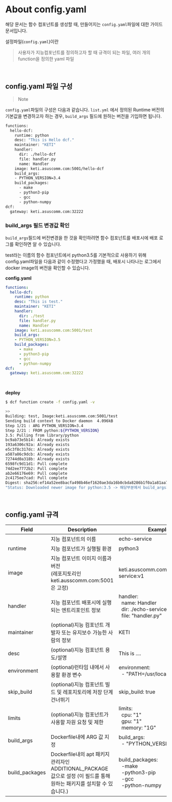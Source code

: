 # About config.yaml



해당 문서는 함수 컴포넌트를 생성할 때, 만들어지는 `config.yaml`파일에 대한 가이드 문서입니다.



설정파일(`config.yaml`)이란

> 사용자가 지능컴포넌트를 정의하고자 할 때 규격이 되는 파일, 여러 개의 function을 정의한 yaml 파일

​    

## config.yaml 파일 구성

> Note

`config.yaml`파일의 구성은 다음과 같습니다. `list.yml` 에서 정의된 Runtime 버전의 기본값을 변경하고자 하는 경우, `build_args` 필드에 원하는 버전을 기입하면 됩니다.



```bash
functions:
  hello-dcf:
    runtime: python
    desc: "This is Hello dcf."
    maintainer: "KETI"
    handler:
      dir: ./hello-dcf
      file: handler.py
      name: Handler
    image: keti.asuscomm.com:5001/hello-dcf
    build_args:
    - PYTHON_VERSION=3.4
    build_packages:
      - make
      - python3-pip
      - gcc
      - python-numpy
dcf:
  gateway: keti.asuscomm.com:32222
```


###  build_args 필드 변경값 확인

`build_args`필드에 버전변경을 한 것을 확인하려면 함수 컴포넌트를 배포시에 배포 로그를 확인하면 알 수 있습니다.



test라는 이름의 함수 컴포넌트에서 python3.5를 기본적으로 사용하기 위해 config.yaml파일을 다음과 같이 수정했다고 가정했을 때, 배포시 나타나는 로그에서 docker image의 버전을 확인할 수 있습니다.



**config.yaml**

```yaml
functions:
  hello-dcf:
    runtime: python
    desc: "This is test."
    maintainer: "KETI"
    handler:
      dir: ./test
      file: handler.py
      name: Handler
    image: keti.asuscomm.com:5001/test
    build_args:
    - PYTHON_VERSION=3.5
    build_packages:
      - make
      - python3-pip
      - gcc
      - python-numpy
dcf:
  gateway: keti.asuscomm.com:32222
```

​    

**deploy**

```bash
$ dcf function create -f config.yaml -v

>>
Building: test, Image:keti.asuscomm.com:5001/test
Sending build context to Docker daemon  4.096kB
Step 1/21 : ARG PYTHON_VERSION=3.4
Step 2/21 : FROM python:${PYTHON_VERSION}
3.5: Pulling from library/python
bc9ab73e5b14: Already exists
193a6306c92a: Already exists
e5c3f8c317dc: Already exists
a587a86c9dcb: Already exists
72744d0a318b: Already exists
6598fc9d11d1: Pull complete
74d2ee7772b2: Pull complete
ab2e66176e69: Pull complete
2c4175ee7cad: Pull complete
Digest: sha256:ef14a52ee8bacfa498b46ef1620ae3da16b0cbda8286b1f0a1a81aa71ac3a818
"Status: Downloaded newer image for python:3.5 -> 해당부분에서 build_args가 적용되었는지 확인"
```



​    

##  config.yaml 규격

| Field       | Description                                                  | Example                                                      |
| ----------- | ------------------------------------------------------------ | ------------------------------------------------------------ |
|             | 지능 컴포넌트의 이름                                         | echo-service                                                 |
| runtime     | 지능 컴포넌트가 실행될 환경                                  | python3                                                      |
| image       | 지능 컴포넌트 이미지 이름과 버전<br>(레포지토리인 keti.ausscomm.com:5001은 고정) | keti.asuscomm.com:5001/echo-service:v1                       |
| handler     | 지능 컴포넌트 배포시에 실행되는 엔트리포인트 정보            | handler:<br>&nbsp; name: Handler<br>&nbsp; dir: ./echo-service<br>&nbsp; file: "handler.py" |
| maintainer  | (optional)지능 컴포넌트 개발자 또는 유지보수 가능한 사람의 정보 | KETI                                                         |
| desc        | (optional)지능 컴포넌트 용도/설명                            | This is ....                                                 |
| environment | (optional)런타임 내에서 사용할 환경 변수                     | environment:<br>&nbsp; - "PATH=/usr/local/bin"               |
| skip_build  | (optional)지능 컴포넌트 빌드 및 레포지토리에 저장 단계 건너뛰기 | skip_build: true                                             |
| limits      | (optional)지능 컴포넌트가 사용할 자원 요청 및 제한           | limits:<br>&nbsp; cpu: "1"<br>&nbsp; gpu: "1"<br>&nbsp; memory: "1G" |
| build_args  | Dockerfile내에 ARG 값 지정                         | build_args:<br>&nbsp; - "PYTHON_VERSION=3.7"                 |
| build_packages  | Dockerfile내의 apt 패키지 관리자인 ADDITIONAL_PACKAGE 값으로 설정 (이 필드를 통해 원하는 패키지를 설치할 수 있습니다.)  | build_packages:<br>&nbsp; -make<br>&nbsp; -python3-pip<br>&nbsp; -gcc<br>&nbsp; -python-numpy                                                            |


